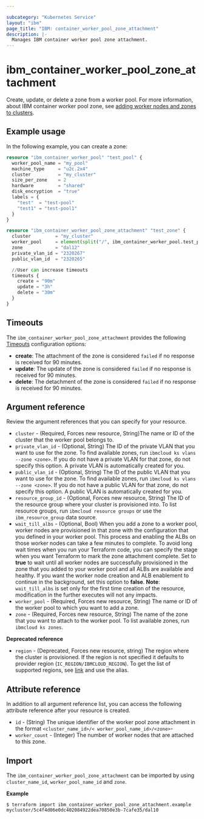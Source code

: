 ```yaml
---

subcategory: "Kubernetes Service"
layout: "ibm"
page_title: "IBM: container_worker_pool_zone_attachment"
description: |-
  Manages IBM container worker pool zone attachment.
---
```


# ibm_container_worker_pool_zone_attachment
Create, update, or delete a zone from a worker pool. For more information, about IBM container worker pool zone, see [adding worker nodes and zones to clusters](https://cloud.ibm.com/docs/containers?topic=containers-add_workers).

## Example usage
In the following example, you can create a zone:

```terraform
resource "ibm_container_worker_pool" "test_pool" {
  worker_pool_name = "my_pool"
  machine_type     = "u2c.2x4"
  cluster          = "my_cluster"
  size_per_zone    = 2
  hardware         = "shared"
  disk_encryption  = "true"
  labels = {
    "test"  = "test-pool"
    "test1" = "test-pool1"
  }
}

resource "ibm_container_worker_pool_zone_attachment" "test_zone" {
  cluster         = "my_cluster"
  worker_pool     = element(split("/", ibm_container_worker_pool.test_pool.id), 1)
  zone            = "dal12"
  private_vlan_id = "2320267"
  public_vlan_id  = "2320265"

  //User can increase timeouts
  timeouts {
    create = "90m"
    update = "3h"
    delete = "30m"
  }
}

```

## Timeouts

The `ibm_container_worker_pool_zone_attachment` provides the following [Timeouts](https://www.terraform.io/docs/language/resources/syntax.html) configuration options:

- **create**: The attachment of the zone is considered `failed` if no response is received for 90 minutes. 
- **update**: The update of the zone is considered `failed` if no response is received for 90 minutes. 
- **delete**: The detachment of the zone is considered `failed` if no response is received for 90 minutes. 


## Argument reference
Review the argument references that you can specify for your resource. 

- `cluster` - (Required, Forces new resource, String)The name or ID of the cluster that the worker pool belongs to.
- `private_vlan_id` - (Optional, String) The ID of the private VLAN that you want to use for the zone. To find available zones, run `ibmcloud ks vlans --zone <zone>`. If you do not have a private VLAN for that zone, do not specify this option. A private VLAN is automatically created for you.
- `public_vlan_id` - (Optional, String) The ID of the public VLAN that you want to use for the zone. To find available zones, run `ibmcloud ks vlans --zone <zone>`.  If you do not have a public VLAN for that zone, do not specify this option. A public VLAN is automatically created for you.
- `resource_group_id` - (Optional, Forces new resource, String) The ID of the resource group where your cluster is provisioned into. To list resource groups, run `ibmcloud resource groups` or use the `ibm_resource_group` data source.
- `wait_till_albs` - (Optional, Bool) When you add a zone to a worker pool, worker nodes are provisioned in that zone with the configuration that you defined in your worker pool. This process and enabling the ALBs on those worker nodes can take a few minutes to complete. To avoid long wait times when you run your  Terraform code, you can specify the stage when you want  Terraform to mark the zone attachment complete. Set to **true** to wait until all worker nodes are successfully provisioned in the zone that you added to your worker pool and all ALBs are available and healthy. If you want the worker node creation and ALB enablement to continue in the background, set this option to **false**. **Note**: `wait_till_albs` is set only for the first time creation of the resource, modification in the further executes will not any impacts.
- `worker_pool` - (Required, Forces new resource, String) The name or ID of the worker pool to which you want to add a zone.
- `zone` - (Required, Forces new resource, String) The name of the zone that you want to attach to the worker pool. To list available zones, run `ibmcloud ks zones`.

**Deprecated reference**

- `region` - (Deprecated, Forces new resource, string) The region where the cluster is provisioned. If the region is not specified it defaults to provider region (`IC_REGION/IBMCLOUD_REGION`). To get the list of supported regions, see [link](https://containers.bluemix.net/v1/regions) and use the alias.

## Attribute reference
In addition to all argument reference list, you can access the following attribute reference after your resource is created.

- `id` - (String) The unique identifier of the worker pool zone attachment in the format `<cluster_name_id>/< worker_pool_name_id>/<zone>`- 
- `worker_count` - (Integer) The number of worker nodes that are attached to this zone.

## Import
The `ibm_container_worker_pool_zone_attachment` can be imported by using `cluster_name_id`, `worker_pool_name_id` and `zone`.

**Example**

```
$ terraform import ibm_container_worker_pool_zone_attachment.example mycluster/5c4f4d06e0dc402084922dea70850e3b-7cafe35/dal10
```
